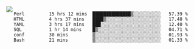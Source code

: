 

<a href="https://github.com/anuraghazra/github-readme-stats">
  <img align="left" src="https://github-readme-stats.vercel.app/api?username=kfly8&count_private=true&show_icons=true&theme=calm" />
</a>


<!--START_SECTION:waka-->

```text
Perl         15 hrs 12 mins  ██████████████▒░░░░░░░░░░   57.39 %
HTML         4 hrs 37 mins   ████▒░░░░░░░░░░░░░░░░░░░░   17.48 %
YAML         3 hrs 17 mins   ███░░░░░░░░░░░░░░░░░░░░░░   12.40 %
SQL          1 hr 14 mins    █▒░░░░░░░░░░░░░░░░░░░░░░░   04.71 %
conf         30 mins         ▒░░░░░░░░░░░░░░░░░░░░░░░░   01.93 %
Bash         21 mins         ▒░░░░░░░░░░░░░░░░░░░░░░░░   01.33 %
```

<!--END_SECTION:waka-->

